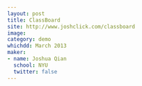 ```yaml
---
layout: post
title: ClassBoard
site: http://www.joshclick.com/classboard
image:
category: demo 
whichdd: March 2013
maker:
- name: Joshua Qian
  school: NYU
  twitter: false
---
```



